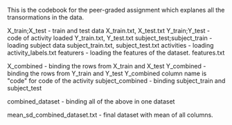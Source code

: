 This is the codebook for the peer-graded assignment which explanes all the transormations in the data.

X_train;X_test - train and test data X_train.txt, X_test.txt
Y_train;Y_test - code of activity loaded Y_train.txt, Y_test.txt
subject_test;subject_train - loading subject data subject_train.txt, subject_test.txt
activities - loading activity_labels.txt
featurers - loading the features of the dataset. features.txt

X_combined - binding the rows from X_train and X_test
Y_combined - binding the rows from Y_train and Y_test
Y_combined column name is "code" for code of the activity
subject_combined - binding subject_train and subject_test

combined_dataset - binding all of the above in one dataset

mean_sd_combined_dataset.txt - final dataset with mean of all columns.
